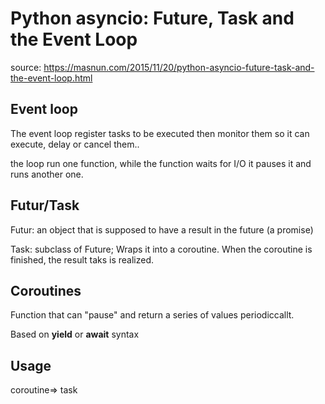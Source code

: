 # Python asyncio: Future, Task and the Event Loop

source: https://masnun.com/2015/11/20/python-asyncio-future-task-and-the-event-loop.html

## Event loop

The event loop register tasks to be executed then monitor them so it can execute, delay or cancel them..

the loop run one function, while the function waits for I/O it pauses it and runs another one.

## Futur/Task

Futur: an object that is supposed to have a result in the future (a promise)

Task: subclass of Future; Wraps it into a coroutine. When the coroutine is finished, the result taks is realized.


## Coroutines

Function that can "pause" and return a series of values periodiccallt.

Based on **yield** or **await** syntax

## Usage

coroutine=> task
